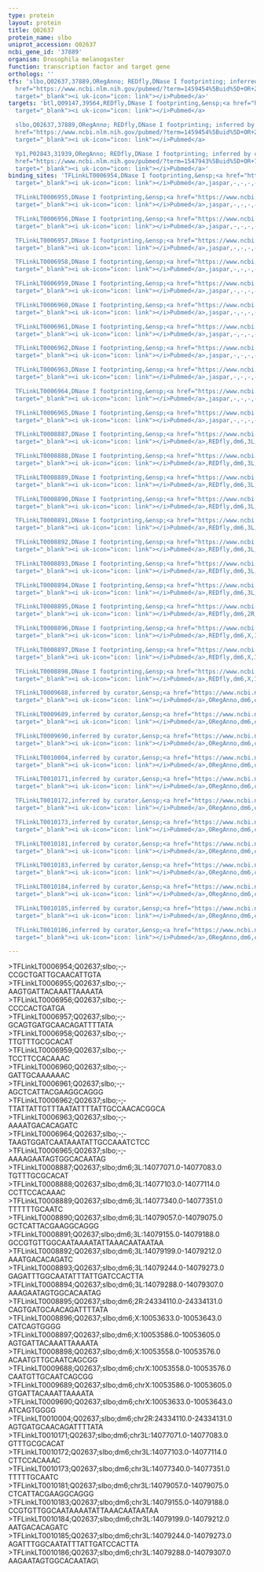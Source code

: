 ```yaml
---
type: protein
layout: protein
title: Q02637
protein_name: slbo
uniprot_accession: Q02637
ncbi_gene_id: '37889'
organism: Drosophila melanogaster
function: transcription factor and target gene
orthologs: ''
tfs: 'slbo,Q02637,37889,ORegAnno; REDfly,DNase I footprinting; inferred by curator,&ensp;<a
  href="https://www.ncbi.nlm.nih.gov/pubmed/?term=1459454%5Buid%5D+OR+26578589%5Buid%5D+OR+20965965%5Buid%5D"
  target="_blank"><i uk-icon="icon: link"></i>Pubmed</a>'
targets: 'btl,Q09147,39564,REDfly,DNase I footprinting,&ensp;<a href="https://www.ncbi.nlm.nih.gov/pubmed/?term=7671793%5Buid%5D+OR+20965965%5Buid%5D"
  target="_blank"><i uk-icon="icon: link"></i>Pubmed</a>

  slbo,Q02637,37889,ORegAnno; REDfly,DNase I footprinting; inferred by curator,&ensp;<a
  href="https://www.ncbi.nlm.nih.gov/pubmed/?term=1459454%5Buid%5D+OR+26578589%5Buid%5D+OR+20965965%5Buid%5D"
  target="_blank"><i uk-icon="icon: link"></i>Pubmed</a>

  Yp1,P02843,31939,ORegAnno; REDfly,DNase I footprinting; inferred by curator,&ensp;<a
  href="https://www.ncbi.nlm.nih.gov/pubmed/?term=1547943%5Buid%5D+OR+7720712%5Buid%5D+OR+26578589%5Buid%5D+OR+20965965%5Buid%5D"
  target="_blank"><i uk-icon="icon: link"></i>Pubmed</a>'
binding_sites: 'TFLinkLT0006954,DNase I footprinting,&ensp;<a href="https://www.ncbi.nlm.nih.gov/pubmed/?term=15572468%5Buid%5D"
  target="_blank"><i uk-icon="icon: link"></i>Pubmed</a>,jaspar,-,-,-,-,-

  TFLinkLT0006955,DNase I footprinting,&ensp;<a href="https://www.ncbi.nlm.nih.gov/pubmed/?term=15572468%5Buid%5D"
  target="_blank"><i uk-icon="icon: link"></i>Pubmed</a>,jaspar,-,-,-,-,-

  TFLinkLT0006956,DNase I footprinting,&ensp;<a href="https://www.ncbi.nlm.nih.gov/pubmed/?term=15572468%5Buid%5D"
  target="_blank"><i uk-icon="icon: link"></i>Pubmed</a>,jaspar,-,-,-,-,-

  TFLinkLT0006957,DNase I footprinting,&ensp;<a href="https://www.ncbi.nlm.nih.gov/pubmed/?term=15572468%5Buid%5D"
  target="_blank"><i uk-icon="icon: link"></i>Pubmed</a>,jaspar,-,-,-,-,-

  TFLinkLT0006958,DNase I footprinting,&ensp;<a href="https://www.ncbi.nlm.nih.gov/pubmed/?term=15572468%5Buid%5D"
  target="_blank"><i uk-icon="icon: link"></i>Pubmed</a>,jaspar,-,-,-,-,-

  TFLinkLT0006959,DNase I footprinting,&ensp;<a href="https://www.ncbi.nlm.nih.gov/pubmed/?term=15572468%5Buid%5D"
  target="_blank"><i uk-icon="icon: link"></i>Pubmed</a>,jaspar,-,-,-,-,-

  TFLinkLT0006960,DNase I footprinting,&ensp;<a href="https://www.ncbi.nlm.nih.gov/pubmed/?term=15572468%5Buid%5D"
  target="_blank"><i uk-icon="icon: link"></i>Pubmed</a>,jaspar,-,-,-,-,-

  TFLinkLT0006961,DNase I footprinting,&ensp;<a href="https://www.ncbi.nlm.nih.gov/pubmed/?term=15572468%5Buid%5D"
  target="_blank"><i uk-icon="icon: link"></i>Pubmed</a>,jaspar,-,-,-,-,-

  TFLinkLT0006962,DNase I footprinting,&ensp;<a href="https://www.ncbi.nlm.nih.gov/pubmed/?term=15572468%5Buid%5D"
  target="_blank"><i uk-icon="icon: link"></i>Pubmed</a>,jaspar,-,-,-,-,-

  TFLinkLT0006963,DNase I footprinting,&ensp;<a href="https://www.ncbi.nlm.nih.gov/pubmed/?term=15572468%5Buid%5D"
  target="_blank"><i uk-icon="icon: link"></i>Pubmed</a>,jaspar,-,-,-,-,-

  TFLinkLT0006964,DNase I footprinting,&ensp;<a href="https://www.ncbi.nlm.nih.gov/pubmed/?term=15572468%5Buid%5D"
  target="_blank"><i uk-icon="icon: link"></i>Pubmed</a>,jaspar,-,-,-,-,-

  TFLinkLT0006965,DNase I footprinting,&ensp;<a href="https://www.ncbi.nlm.nih.gov/pubmed/?term=15572468%5Buid%5D"
  target="_blank"><i uk-icon="icon: link"></i>Pubmed</a>,jaspar,-,-,-,-,-

  TFLinkLT0008887,DNase I footprinting,&ensp;<a href="https://www.ncbi.nlm.nih.gov/pubmed/?term=7671793%5Buid%5D"
  target="_blank"><i uk-icon="icon: link"></i>Pubmed</a>,REDfly,dm6,3L,14077071,14077083,-

  TFLinkLT0008888,DNase I footprinting,&ensp;<a href="https://www.ncbi.nlm.nih.gov/pubmed/?term=7671793%5Buid%5D"
  target="_blank"><i uk-icon="icon: link"></i>Pubmed</a>,REDfly,dm6,3L,14077103,14077114,-

  TFLinkLT0008889,DNase I footprinting,&ensp;<a href="https://www.ncbi.nlm.nih.gov/pubmed/?term=7671793%5Buid%5D"
  target="_blank"><i uk-icon="icon: link"></i>Pubmed</a>,REDfly,dm6,3L,14077340,14077351,-

  TFLinkLT0008890,DNase I footprinting,&ensp;<a href="https://www.ncbi.nlm.nih.gov/pubmed/?term=7671793%5Buid%5D"
  target="_blank"><i uk-icon="icon: link"></i>Pubmed</a>,REDfly,dm6,3L,14079057,14079075,-

  TFLinkLT0008891,DNase I footprinting,&ensp;<a href="https://www.ncbi.nlm.nih.gov/pubmed/?term=7671793%5Buid%5D"
  target="_blank"><i uk-icon="icon: link"></i>Pubmed</a>,REDfly,dm6,3L,14079155,14079188,-

  TFLinkLT0008892,DNase I footprinting,&ensp;<a href="https://www.ncbi.nlm.nih.gov/pubmed/?term=7671793%5Buid%5D"
  target="_blank"><i uk-icon="icon: link"></i>Pubmed</a>,REDfly,dm6,3L,14079199,14079212,-

  TFLinkLT0008893,DNase I footprinting,&ensp;<a href="https://www.ncbi.nlm.nih.gov/pubmed/?term=7671793%5Buid%5D"
  target="_blank"><i uk-icon="icon: link"></i>Pubmed</a>,REDfly,dm6,3L,14079244,14079273,-

  TFLinkLT0008894,DNase I footprinting,&ensp;<a href="https://www.ncbi.nlm.nih.gov/pubmed/?term=7671793%5Buid%5D"
  target="_blank"><i uk-icon="icon: link"></i>Pubmed</a>,REDfly,dm6,3L,14079288,14079307,-

  TFLinkLT0008895,DNase I footprinting,&ensp;<a href="https://www.ncbi.nlm.nih.gov/pubmed/?term=1459454%5Buid%5D"
  target="_blank"><i uk-icon="icon: link"></i>Pubmed</a>,REDfly,dm6,2R,24334110,24334131,-

  TFLinkLT0008896,DNase I footprinting,&ensp;<a href="https://www.ncbi.nlm.nih.gov/pubmed/?term=1547943%5Buid%5D"
  target="_blank"><i uk-icon="icon: link"></i>Pubmed</a>,REDfly,dm6,X,10053633,10053643,-

  TFLinkLT0008897,DNase I footprinting,&ensp;<a href="https://www.ncbi.nlm.nih.gov/pubmed/?term=1547943%5Buid%5D"
  target="_blank"><i uk-icon="icon: link"></i>Pubmed</a>,REDfly,dm6,X,10053586,10053605,-

  TFLinkLT0008898,DNase I footprinting,&ensp;<a href="https://www.ncbi.nlm.nih.gov/pubmed/?term=7720712%5Buid%5D"
  target="_blank"><i uk-icon="icon: link"></i>Pubmed</a>,REDfly,dm6,X,10053558,10053576,-

  TFLinkLT0009688,inferred by curator,&ensp;<a href="https://www.ncbi.nlm.nih.gov/pubmed/?term=7720712%5Buid%5D"
  target="_blank"><i uk-icon="icon: link"></i>Pubmed</a>,ORegAnno,dm6,chrX,10053558,10053576,+

  TFLinkLT0009689,inferred by curator,&ensp;<a href="https://www.ncbi.nlm.nih.gov/pubmed/?term=1547943%5Buid%5D"
  target="_blank"><i uk-icon="icon: link"></i>Pubmed</a>,ORegAnno,dm6,chrX,10053586,10053605,+

  TFLinkLT0009690,inferred by curator,&ensp;<a href="https://www.ncbi.nlm.nih.gov/pubmed/?term=1547943%5Buid%5D"
  target="_blank"><i uk-icon="icon: link"></i>Pubmed</a>,ORegAnno,dm6,chrX,10053633,10053643,+

  TFLinkLT0010004,inferred by curator,&ensp;<a href="https://www.ncbi.nlm.nih.gov/pubmed/?term=1459454%5Buid%5D"
  target="_blank"><i uk-icon="icon: link"></i>Pubmed</a>,ORegAnno,dm6,chr2R,24334110,24334131,+

  TFLinkLT0010171,inferred by curator,&ensp;<a href="https://www.ncbi.nlm.nih.gov/pubmed/?term=7671793%5Buid%5D"
  target="_blank"><i uk-icon="icon: link"></i>Pubmed</a>,ORegAnno,dm6,chr3L,14077071,14077083,+

  TFLinkLT0010172,inferred by curator,&ensp;<a href="https://www.ncbi.nlm.nih.gov/pubmed/?term=7671793%5Buid%5D"
  target="_blank"><i uk-icon="icon: link"></i>Pubmed</a>,ORegAnno,dm6,chr3L,14077103,14077114,+

  TFLinkLT0010173,inferred by curator,&ensp;<a href="https://www.ncbi.nlm.nih.gov/pubmed/?term=7671793%5Buid%5D"
  target="_blank"><i uk-icon="icon: link"></i>Pubmed</a>,ORegAnno,dm6,chr3L,14077340,14077351,+

  TFLinkLT0010181,inferred by curator,&ensp;<a href="https://www.ncbi.nlm.nih.gov/pubmed/?term=7671793%5Buid%5D"
  target="_blank"><i uk-icon="icon: link"></i>Pubmed</a>,ORegAnno,dm6,chr3L,14079057,14079075,+

  TFLinkLT0010183,inferred by curator,&ensp;<a href="https://www.ncbi.nlm.nih.gov/pubmed/?term=7671793%5Buid%5D"
  target="_blank"><i uk-icon="icon: link"></i>Pubmed</a>,ORegAnno,dm6,chr3L,14079155,14079188,+

  TFLinkLT0010184,inferred by curator,&ensp;<a href="https://www.ncbi.nlm.nih.gov/pubmed/?term=7671793%5Buid%5D"
  target="_blank"><i uk-icon="icon: link"></i>Pubmed</a>,ORegAnno,dm6,chr3L,14079199,14079212,+

  TFLinkLT0010185,inferred by curator,&ensp;<a href="https://www.ncbi.nlm.nih.gov/pubmed/?term=7671793%5Buid%5D"
  target="_blank"><i uk-icon="icon: link"></i>Pubmed</a>,ORegAnno,dm6,chr3L,14079244,14079273,+

  TFLinkLT0010186,inferred by curator,&ensp;<a href="https://www.ncbi.nlm.nih.gov/pubmed/?term=7671793%5Buid%5D"
  target="_blank"><i uk-icon="icon: link"></i>Pubmed</a>,ORegAnno,dm6,chr3L,14079288,14079307,+'

---
```

\>TFLinkLT0006954;Q02637;slbo;-;-\CCGCTGATTGCAACATTGTA\\>TFLinkLT0006955;Q02637;slbo;-;-\AAGTGATTACAAATTAAAATA\\>TFLinkLT0006956;Q02637;slbo;-;-\CCCCACTGATGA\\>TFLinkLT0006957;Q02637;slbo;-;-\GCAGTGATGCAACAGATTTTATA\\>TFLinkLT0006958;Q02637;slbo;-;-\TTGTTTGCGCACAT\\>TFLinkLT0006959;Q02637;slbo;-;-\TCCTTCCACAAAC\\>TFLinkLT0006960;Q02637;slbo;-;-\GATTGCAAAAAAC\\>TFLinkLT0006961;Q02637;slbo;-;-\AGCTCATTACGAAGGCAGGG\\>TFLinkLT0006962;Q02637;slbo;-;-\TTATTATTGTTTAATATTTTATTGCCAACACGGCA\\>TFLinkLT0006963;Q02637;slbo;-;-\AAAATGACACAGATC\\>TFLinkLT0006964;Q02637;slbo;-;-\TAAGTGGATCAATAAATATTGCCAAATCTCC\\>TFLinkLT0006965;Q02637;slbo;-;-\AAAAGAATAGTGGCACAATAG\\>TFLinkLT0008887;Q02637;slbo;dm6;3L:14077071.0-14077083.0\TGTTTGCGCACAT\\>TFLinkLT0008888;Q02637;slbo;dm6;3L:14077103.0-14077114.0\CCTTCCACAAAC\\>TFLinkLT0008889;Q02637;slbo;dm6;3L:14077340.0-14077351.0\TTTTTTGCAATC\\>TFLinkLT0008890;Q02637;slbo;dm6;3L:14079057.0-14079075.0\GCTCATTACGAAGGCAGGG\\>TFLinkLT0008891;Q02637;slbo;dm6;3L:14079155.0-14079188.0\GCCGTGTTGGCAATAAAATATTAAACAATAATAA\\>TFLinkLT0008892;Q02637;slbo;dm6;3L:14079199.0-14079212.0\AAATGACACAGATC\\>TFLinkLT0008893;Q02637;slbo;dm6;3L:14079244.0-14079273.0\GAGATTTGGCAATATTTATTGATCCACTTA\\>TFLinkLT0008894;Q02637;slbo;dm6;3L:14079288.0-14079307.0\AAAGAATAGTGGCACAATAG\\>TFLinkLT0008895;Q02637;slbo;dm6;2R:24334110.0-24334131.0\CAGTGATGCAACAGATTTTATA\\>TFLinkLT0008896;Q02637;slbo;dm6;X:10053633.0-10053643.0\CATCAGTGGGG\\>TFLinkLT0008897;Q02637;slbo;dm6;X:10053586.0-10053605.0\AGTGATTACAAATTAAAATA\\>TFLinkLT0008898;Q02637;slbo;dm6;X:10053558.0-10053576.0\ACAATGTTGCAATCAGCGG\\>TFLinkLT0009688;Q02637;slbo;dm6;chrX:10053558.0-10053576.0\CAATGTTGCAATCAGCGG\\>TFLinkLT0009689;Q02637;slbo;dm6;chrX:10053586.0-10053605.0\GTGATTACAAATTAAAATA\\>TFLinkLT0009690;Q02637;slbo;dm6;chrX:10053633.0-10053643.0\ATCAGTGGGG\\>TFLinkLT0010004;Q02637;slbo;dm6;chr2R:24334110.0-24334131.0\AGTGATGCAACAGATTTTATA\\>TFLinkLT0010171;Q02637;slbo;dm6;chr3L:14077071.0-14077083.0\GTTTGCGCACAT\\>TFLinkLT0010172;Q02637;slbo;dm6;chr3L:14077103.0-14077114.0\CTTCCACAAAC\\>TFLinkLT0010173;Q02637;slbo;dm6;chr3L:14077340.0-14077351.0\TTTTTGCAATC\\>TFLinkLT0010181;Q02637;slbo;dm6;chr3L:14079057.0-14079075.0\CTCATTACGAAGGCAGGG\\>TFLinkLT0010183;Q02637;slbo;dm6;chr3L:14079155.0-14079188.0\CCGTGTTGGCAATAAAATATTAAACAATAATAA\\>TFLinkLT0010184;Q02637;slbo;dm6;chr3L:14079199.0-14079212.0\AATGACACAGATC\\>TFLinkLT0010185;Q02637;slbo;dm6;chr3L:14079244.0-14079273.0\AGATTTGGCAATATTTATTGATCCACTTA\\>TFLinkLT0010186;Q02637;slbo;dm6;chr3L:14079288.0-14079307.0\AAGAATAGTGGCACAATAG\
